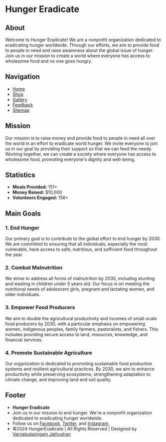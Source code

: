 # Hunger Eradicate

## About
Welcome to Hunger Eradicate! We are a nonprofit organization dedicated to eradicating hunger worldwide. Through our efforts, we aim to provide food to people in need and raise awareness about the global issue of hunger. Join us in our mission to create a world where everyone has access to wholesome food and no one goes hungry.

## Navigation
- [Home](index.html)
- [Shop](Cw_shop.html)
- [Gallery](Gallery.html)
- [Feedback](feedback.html)
- [Sitemap](sitemap.html)

## Mission
Our mission is to raise money and provide food to people in need all over the world in an effort to eradicate world hunger. We invite everyone to join us in our goal by providing their support so that we can feed the needy. Working together, we can create a society where everyone has access to wholesome food, promoting everyone's dignity and well-being.

## Statistics
- **Meals Provided:** 151+
- **Money Raised:** $10,000
- **Volunteers Engaged:** 156+

## Main Goals
### 1. End Hunger
Our primary goal is to contribute to the global effort to end hunger by 2030. We are committed to ensuring that all individuals, especially the most vulnerable, have access to safe, nutritious, and sufficient food throughout the year.

### 2. Combat Malnutrition
We strive to address all forms of malnutrition by 2030, including stunting and wasting in children under 5 years old. Our focus is on meeting the nutritional needs of adolescent girls, pregnant and lactating women, and older individuals.

### 3. Empower Food Producers
We aim to double the agricultural productivity and incomes of small-scale food producers by 2030, with a particular emphasis on empowering women, indigenous peoples, family farmers, pastoralists, and fishers. This includes providing secure access to land, resources, knowledge, and financial services.

### 4. Promote Sustainable Agriculture
Our organization is dedicated to promoting sustainable food production systems and resilient agricultural practices. By 2030, we aim to enhance productivity while preserving ecosystems, strengthening adaptation to climate change, and improving land and soil quality.

## Footer
- **Hunger Eradicate**
- Join us in our mission to end hunger. We're a nonprofit organization dedicated to eradicating hunger worldwide.
- Follow us on [Facebook](#), [Twitter](#), and [Instagram](#).
- &copy;2024 HungerEradicate | All Rights Reserved | Designed by [Varnakulasingam Jathushan](pageediter.html)
